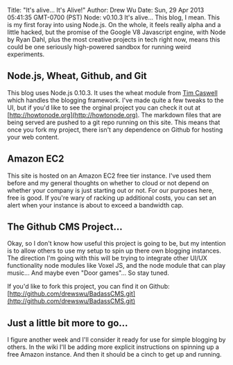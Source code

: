 Title: "It's alive... It's Alive!"
Author: Drew Wu
Date: Sun, 29 Apr 2013 05:41:35 GMT-0700 (PST)
Node: v0.10.3
It's alive... This blog, I mean. This is my first foray into using Node.js. On the whole, it feels really alpha and a little hacked, but the promise of the Google V8 Javascript engine, with Node by Ryan Dahl, plus the most creative projects in tech right now, means this could be one seriously high-powered sandbox for running weird experiments.

## Node.js, Wheat, Github, and Git

This blog uses Node.js 0.10.3. It uses the wheat module from [Tim Caswell](http://creationix.com/) which
handles the blogging framework. I've made quite a few tweaks to the UI, but if you'd like to see the orginal project 
you can check it out at [http://howtonode.org](http://howtonode.org). The markdown files that are being served are 
pushed to a git repo running on this site. This means that once you fork my project, there isn't any dependence on 
Github for hosting your web content.

## Amazon EC2

This site is hosted on an Amazon EC2 free tier instance. I've used them before and my general thoughts on whether to 
cloud or not depend on whether your company is just starting out or not. For our purposes here, free is good. If you're wary of racking up additional costs, you can set an alert when your instance is about to exceed a bandwidth cap.

## The Github CMS Project...

Okay, so I don't know how useful this project is going to be, but my intention is to allow others to use my setup 
to spin up there own blogging instances. The direction I'm going with this will be trying to integrate other UI/UX functionality node modules like Voxel JS, and the node module that can play music... And maybe even "Door games"... So stay tuned.

If you'd like to fork this project, you can find it on Github: [http://github.com/drewswu/BadassCMS.git](http://github.com/drewswu/BadassCMS.git)

## Just a little bit more to go...

I figure another week and I'll consider it ready for use for simple blogging by others. In the wiki I'll be adding 
more explicit instructions on spinning up a free Amazon instance. And then it should be a cinch to get up and running.
